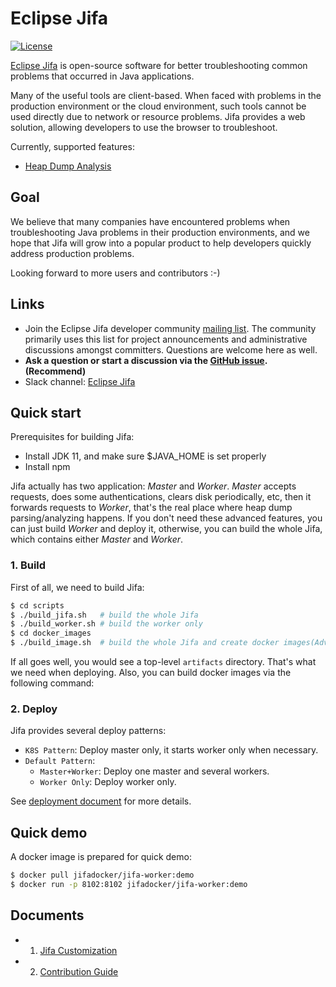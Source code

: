 <!--
    Copyright (c) 2020 Contributors to the Eclipse Foundation

    See the NOTICE file(s) distributed with this work for additional
    information regarding copyright ownership.

    This program and the accompanying materials are made available under the
    terms of the Eclipse Public License 2.0 which is available at
    http://www.eclipse.org/legal/epl-2.0

    SPDX-License-Identifier: EPL-2.0
 -->

# Eclipse Jifa
[![License](https://img.shields.io/badge/License-EPL%202.0-green.svg)](https://opensource.org/licenses/EPL-2.0)

[Eclipse Jifa](https://eclipse.org/jifa) is open-source software for better troubleshooting common problems that occurred in Java applications.

Many of the useful tools are client-based. When faced with problems in the production environment or the cloud environment, such tools cannot be used directly due to network or resource problems. Jifa provides a web solution, allowing developers to use the browser to troubleshoot.

Currently, supported features:

- [Heap Dump Analysis](backend/heap-dump-analyzer/README.md)

## Goal
We believe that many companies have encountered problems when troubleshooting Java problems
in their production environments, and we hope that Jifa will grow into a popular product to
help developers quickly address production problems.

Looking forward to more users and contributors :-)

## Links
- Join the Eclipse Jifa developer community [mailing list](https://accounts.eclipse.org/mailing-list/jifa-dev).
  The community primarily uses this list for project announcements and administrative discussions amongst committers.
  Questions are welcome here as well.
- **Ask a question or start a discussion via the [GitHub issue](https://github.com/eclipse/jifa/issues).(Recommend)**
- Slack channel: [Eclipse Jifa](https://eclipsejifa.slack.com)

## Quick start
Prerequisites for building Jifa:
- Install JDK 11, and make sure $JAVA_HOME is set properly
- Install npm

Jifa actually has two application: *Master* and *Worker*. *Master* accepts requests, does some authentications, clears disk periodically,
etc, then it forwards requests to *Worker*, that's the real place where heap dump parsing/analyzing happens. If you don't need these
advanced features, you can just build *Worker* and deploy it, otherwise, you can build the whole Jifa, which contains either *Master*
and *Worker*.

### 1. Build
First of all, we need to build Jifa:
```bash
$ cd scripts
$ ./build_jifa.sh   # build the whole Jifa
$ ./build_worker.sh # build the worker only
$ cd docker_images
$ ./build_image.sh  # build the whole Jifa and create docker images(Advanced use case)
```
If all goes well, you would see a top-level `artifacts` directory. That's what we need when deploying.
Also, you can build docker images via the following command:

### 2. Deploy
Jifa provides several deploy patterns:
+ `K8S Pattern`: Deploy master only, it starts worker only when necessary.
+ `Default Pattern`: 
  + `Master+Worker`: Deploy one master and several workers.
  + `Worker Only`: Deploy worker only.

See [deployment document](deploy/README.md) for more details.

## Quick demo

A docker image is prepared for quick demo:

```bash
$ docker pull jifadocker/jifa-worker:demo
$ docker run -p 8102:8102 jifadocker/jifa-worker:demo
```

## Documents
+ 1. [Jifa Customization](CUSTOMIZATION.md)
+ 2. [Contribution Guide](CONTRIBUTING.md)

